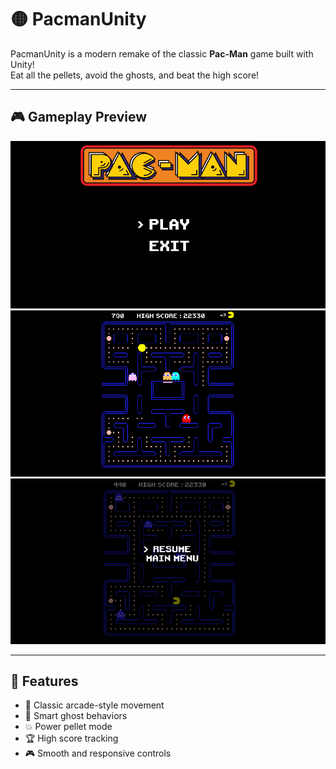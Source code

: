 # 🟡 PacmanUnity

PacmanUnity is a modern remake of the classic **Pac-Man** game built with Unity!  
Eat all the pellets, avoid the ghosts, and beat the high score!

---

## 🎮 Gameplay Preview

![Menu Screen](Menu.png)
![In-Game Screen](InGame.png)
![Pause Screen](Pause.png)

---

## 🧠 Features

- 🧩 Classic arcade-style movement
- 👻 Smart ghost behaviors
- 💥 Power pellet mode
- 🏆 High score tracking
- 🎮 Smooth and responsive controls
